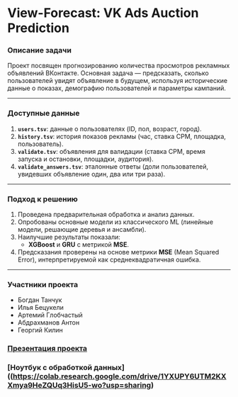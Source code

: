 # View-Forecast: VK Ads Auction Prediction

### Описание задачи

Проект посвящен прогнозированию количества просмотров рекламных объявлений ВКонтакте. Основная задача — предсказать, сколько пользователей увидят объявление в будущем, используя исторические данные о показах, демографию пользователей и параметры кампаний.

---

### Доступные данные

1. **`users.tsv`**: данные о пользователях (ID, пол, возраст, город).
2. **`history.tsv`**: история показов рекламы (час, ставка CPM, площадка, пользователь).
3. **`validate.tsv`**: объявления для валидации (ставка CPM, время запуска и остановки, площадки, аудитория).
4. **`validate_answers.tsv`**: эталонные ответы (доли пользователей, увидевших объявление один, два или три раза).

---

### Подход к решению

1. Проведена предварительная обработка и анализ данных.
2. Опробованы основные модели из классического ML (линейные модели, решающие деревья и ансамбли).
3. Наилучшие результаты показали:
   - **XGBoost** и **GRU** с метрикой **MSE**.
4. Предсказания проверены на основе метрики **MSE** (Mean Squared Error), интерпретируемой как среднеквадратичная ошибка.

---

### Участники проекта

- Богдан Танчук
- Илья Бецукели
- Артемий Глобчастый
- Абдрахманов Антон
- Георгий Килин

### [Презентация проекта](https://docs.google.com/presentation/d/1WLEXedNQ8Fe1tLqf7XRCUHHzyrKC_fTytUfvbkrmMg0/edit?usp=sharing)
### [Ноутбук с обработкой данных]((https://colab.research.google.com/drive/1YXUPY6UTM2KXXmya9HeZQUq3HisU5-wo?usp=sharing)



